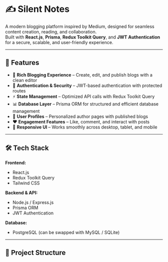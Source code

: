 # ✍️ Silent Notes

A modern blogging platform inspired by Medium, designed for seamless content creation, reading, and collaboration.  
Built with **React.js**, **Prisma**, **Redux Toolkit Query**, and **JWT Authentication** for a secure, scalable, and user-friendly experience.  

---

## 🚀 Features  

- 📝 **Rich Blogging Experience** – Create, edit, and publish blogs with a clean editor  
- 🔐 **Authentication & Security** – JWT-based authentication with protected routes  
- ⚡ **State Management** – Optimized API calls with Redux Toolkit Query  
- 📊 **Database Layer** – Prisma ORM for structured and efficient database management  
- 👥 **User Profiles** – Personalized author pages with published blogs  
- ❤️ **Engagement Features** – Like, comment, and interact with posts  
- 📱 **Responsive UI** – Works smoothly across desktop, tablet, and mobile  

---

## 🛠️ Tech Stack  

**Frontend:**  
- React.js  
- Redux Toolkit Query  
- Tailwind CSS  

**Backend & API:**  
- Node.js / Express.js  
- Prisma ORM  
- JWT Authentication  

**Database:**  
- PostgreSQL (can be swapped with MySQL / SQLite)  

---

## 📂 Project Structure  

